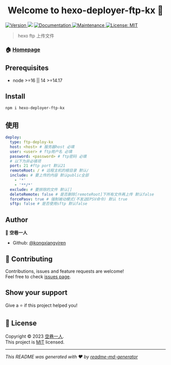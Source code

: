<h1 align="center">Welcome to hexo-deployer-ftp-kx 👋</h1>
<p>
  <a href="https://www.npmjs.com/package/hexo-deployer-ftp-kx" target="_blank">
    <img alt="Version" src="https://img.shields.io/npm/v/hexo-deployer-ftp-kx.svg">
  </a>
  <img src="https://img.shields.io/badge/node-%3E%3D16%20%7C%7C%2014%20%3E%3D14.17-blue.svg" />
  <a href="https://github.com/kongxiangyiren/hexo-deployer-ftp-kx#readme" target="_blank">
    <img alt="Documentation" src="https://img.shields.io/badge/documentation-yes-brightgreen.svg" />
  </a>
  <a href="https://github.com/kongxiangyiren/hexo-deployer-ftp-kx/graphs/commit-activity" target="_blank">
    <img alt="Maintenance" src="https://img.shields.io/badge/Maintained%3F-yes-green.svg" />
  </a>
  <a href="https://github.com/kongxiangyiren/hexo-deployer-ftp-kx/blob/master/LICENSE" target="_blank">
    <img alt="License: MIT" src="https://img.shields.io/github/license/kongxiangyiren/hexo-deployer-ftp-kx" />
  </a>
</p>

> hexo ftp 上传文件

### 🏠 [Homepage](https://github.com/kongxiangyiren/hexo-deployer-ftp-kx#readme)

## Prerequisites

- node >=16 || 14 >=14.17

## Install

```sh
npm i hexo-deployer-ftp-kx
```

## 使用

```yaml
deploy:
  type: ftp-deploy-kx
  host: <host> # 服务器host 必填
  user: <user> # ftp用户名 必填
  password: <password> # ftp密码 必填
  # 以下为非必填项
  port: 21 #ftp port 默认21
  remoteRoot: / # 远程主机的根目录 默认/
  include: # 要上传的内容 默认public全部
    - '*'
    - '**/*'
  exclude: # 要排除的文件 默认[]
  deleteRemote: false # 是否删除[remoteRoot]下所有文件再上传 默认false
  forcePasv: true # 强制被动模式(不发送EPSV命令) 默认 true
  sftp: false # 是否使用sftp 默认false
```

## Author

👤 **空巷一人**

- Github: [@kongxiangyiren](https://github.com/kongxiangyiren)

## 🤝 Contributing

Contributions, issues and feature requests are welcome!<br />Feel free to check [issues page](https://github.com/kongxiangyiren/hexo-deployer-ftp-kx/issues).

## Show your support

Give a ⭐️ if this project helped you!

## 📝 License

Copyright © 2023 [空巷一人](https://github.com/kongxiangyiren).<br />
This project is [MIT](https://github.com/kongxiangyiren/hexo-deployer-ftp-kx/blob/master/LICENSE) licensed.

---

_This README was generated with ❤️ by [readme-md-generator](https://github.com/kefranabg/readme-md-generator)_
